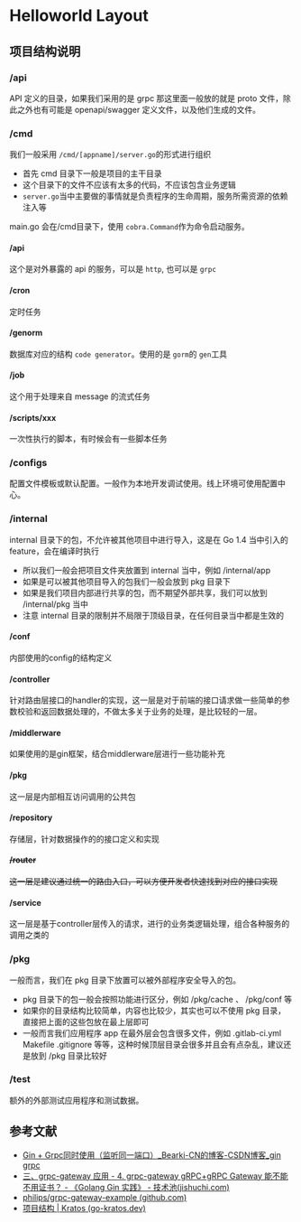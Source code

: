 # Helloworld Layout

## 项目结构说明

### /api

API 定义的目录，如果我们采用的是 grpc 那这里面一般放的就是 proto 文件，除此之外也有可能是 openapi/swagger 定义文件，以及他们生成的文件。

### /cmd

我们一般采用 `/cmd/[appname]/server.go`的形式进行组织

- 首先 cmd 目录下一般是项目的主干目录
- 这个目录下的文件不应该有太多的代码，不应该包含业务逻辑
- `server.go`当中主要做的事情就是负责程序的生命周期，服务所需资源的依赖注入等

main.go 会在/cmd目录下，使用 `cobra.Command`作为命令启动服务。

#### /api

这个是对外暴露的 api 的服务，可以是 `http`, 也可以是 `grpc`

#### /cron

定时任务

#### /genorm

数据库对应的结构 `code generator`。使用的是 `gorm`的 `gen`工具

#### /job

这个用于处理来自 message 的流式任务

#### /scripts/xxx

一次性执行的脚本，有时候会有一些脚本任务

### /configs

配置文件模板或默认配置。一般作为本地开发调试使用。线上环境可使用配置中心。

### /internal

internal 目录下的包，不允许被其他项目中进行导入，这是在 Go 1.4 当中引入的 feature，会在编译时执行

- 所以我们一般会把项目文件夹放置到 internal 当中，例如 /internal/app
- 如果是可以被其他项目导入的包我们一般会放到 pkg 目录下
- 如果是我们项目内部进行共享的包，而不期望外部共享，我们可以放到 /internal/pkg  当中
- 注意 internal 目录的限制并不局限于顶级目录，在任何目录当中都是生效的

#### /conf

内部使用的config的结构定义

#### /controller

针对路由层接口的handler的实现，这一层是对于前端的接口请求做一些简单的参数校验和返回数据处理的，不做太多关于业务的处理，是比较轻的一层。

#### /middlerware

如果使用的是gin框架，结合middlerware层进行一些功能补充

#### /pkg

这一层是内部相互访问调用的公共包

#### /repository

存储层，针对数据操作的的接口定义和实现

#### ~~/router~~

~~这一层是建议通过统一的路由入口，可以方便开发者快速找到对应的接口实现~~

#### /service

这一层是基于controller层传入的请求，进行的业务类逻辑处理，组合各种服务的调用之类的

### /pkg

一般而言，我们在 pkg 目录下放置可以被外部程序安全导入的包。

- pkg 目录下的包一般会按照功能进行区分，例如 /pkg/cache 、 /pkg/conf  等
- 如果你的目录结构比较简单，内容也比较少，其实也可以不使用 pkg  目录，直接把上面的这些包放在最上层即可
- 一般而言我们应用程序 app 在最外层会包含很多文件，例如 .gitlab-ci.yml  Makefile  .gitignore  等等，这种时候顶层目录会很多并且会有点杂乱，建议还是放到 /pkg  目录比较好

### /test

额外的外部测试应用程序和测试数据。

## 参考文献

- [Gin + Grpc同时使用（监听同一端口）_Bearki-CN的博客-CSDN博客_gin grpc](https://blog.csdn.net/weixin_45985984/article/details/124071909)
- [三、grpc-gateway 应用 - 4. grpc-gateway gRPC+gRPC Gateway 能不能不用证书？ - 《Golang Gin 实践》 - 技术池(jishuchi.com)](https://www.jishuchi.com/read/gin-practice/3809)
- [philips/grpc-gateway-example (github.com)](https://github.com/philips/grpc-gateway-example)
- [项目结构 | Kratos (go-kratos.dev)](https://go-kratos.dev/docs/intro/layout)
